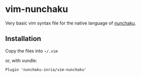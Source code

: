 # vim-nunchaku

Very basic vim syntax file for the
native language of [nunchaku](https://github.com/nunchaku-inria/nunchaku).

## Installation

Copy the files into `~/.vim`

or, with vundle:

```vim
Plugin 'nunchaku-inria/vim-nunchaku'
```
